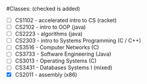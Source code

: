 #Classes: (checked is added)
 - [ ] CS1102 - accelerated intro to CS (racket)
 - [ ] CS2102 - intro to OOP (java)
 - [ ] CS2223 - algorithms (java)
 - [ ] CS2303 - intro to Systems Programming (C / C++)
 - [ ] CS3516 - Computer Networks (C)
 - [ ] CS3733 - Software Engineering (Java)
 - [ ] CS3013 - Operating Systems (C)
 - [ ] CS3431 - Databases Systems I (mixed)
 - [x] CS2011 - assembly (x86)